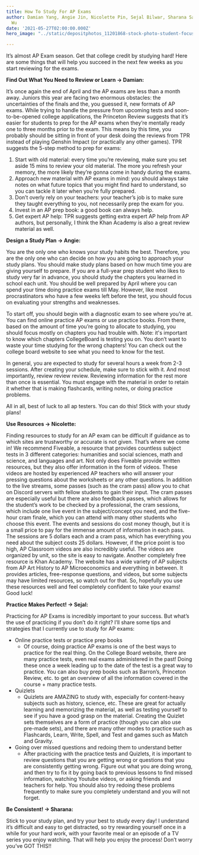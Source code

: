 ```yaml
---
title: How To Study For AP Exams
author: Damian Yang, Angie Jin, Nicolette Pin, Sejal Bilwar, Sharana Sabesan, Jane
  Wu
date: '2021-05-27T02:00:00.000Z'
hero_image: "../static/depositphotos_11201868-stock-photo-student-focused-on-his-homework.jpeg"

---
```

It’s almost AP Exam season. Get that college credit by studying hard! Here are some things that will help you succeed in the next few weeks as you start reviewing for the exams.

**Find Out What You Need to Review or Learn → Damian:**

It’s once again the end of April and the AP exams are less than a month away. Juniors this year are facing two enormous obstacles: the uncertainties of the finals and the, you guessed it, new formats of AP exams. While trying to handle the pressure from upcoming tests and soon-to-be-opened college applications, the Princeton Review suggests that it’s easier for students to prep for the AP exams when they’re mentally ready one to three months prior to the exam. This means by this time, you probably should be sitting in front of your desk doing the reviews from TPR instead of playing Genshin Impact (or practically any other games). TPR suggests the 5-step method to prep for exams:

1. Start with old material: every time you’re reviewing, make sure you set aside 15 mins to review your old material. The more you refresh your memory, the more likely they’re gonna come in handy during the exams.
2. Approach new material with AP exams in mind: you should always take notes on what future topics that you might find hard to understand, so you can tackle it later when you’re fully prepared.
3. Don’t overly rely on your teachers: your teacher’s job is to make sure they taught everything to you, not necessarily prep the exam for you.
4. Invest in an AP prep book: a good book can always help.
5. Get expert AP help: TPR suggests getting extra expert AP help from AP authors, but personally, I think the Khan Academy is also a great review material as well.

**Design a Study Plan → Angie:**

You are the only one who knows your study habits the best. Therefore, you are the only one who can decide on how you are going to approach your study plans. You should make study plans based on how much time you are giving yourself to prepare. If you are a full-year prep student who likes to study very far in advance, you should study the chapters you learned in school each unit. You should be well prepared by April where you can spend your time doing practice exams till May. However, like most procrastinators who have a few weeks left before the test, you should focus on evaluating your strengths and weaknesses.

To start off, you should begin with a diagnostic exam to see where you’re at. You can find online practice AP exams or use practice books. From there, based on the amount of time you’re going to allocate to studying, you should focus mostly on chapters you had trouble with. Note: it's important to know which chapters CollegeBoard is testing you on. You don’t want to waste your time studying for the wrong chapters! You can check out the college board website to see what you need to know for the test.

In general, you are expected to study for several hours a week from 2-3 sessions. After creating your schedule, make sure to stick with it. And most importantly, review review review. Reviewing information for the rest more than once is essential. You must engage with the material in order to retain it whether that is making flashcards, writing notes, or doing practice problems.

All in all, best of luck to all ap testers. You can do this! Stick with your study plans!

**Use Resources →  Nicolette:**

Finding resources to study for an AP exam can be difficult if guidance as to which sites are trustworthy or accurate is not given. That’s where we come in! We recommend Fiveable, a resource that provides countless subject tests in 3 different categories: humanities and social sciences, math and science, and languages and art. Not only does Fiveable provide written resources, but they also offer information in the form of videos. These videos are hosted by experienced AP teachers who will answer your pressing questions about the worksheets or any other questions. In addition to the live streams, some passes (such as the cram pass) allow you to chat on Discord servers with fellow students to gain their input. The cram passes are especially useful but there are also feedback passes, which allows for the student’s work to be checked by a professional, the cram sessions, which include one live event in the subject/concept you need, and the five-hour cram finale, which you can attend with many other students who choose this event. The events and sessions do cost money though, but it is a small price to pay for the immense amount of information in each pass. The sessions are 5 dollars each and a cram pass, which has everything you need about the subject costs 25 dollars. However, if the price point is too high, AP Classroom videos are also incredibly useful. The videos are organized by unit, so the site is easy to navigate. Another completely free resource is Khan Academy. The website has a wide variety of AP subjects from AP Art History to AP Microeconomics and everything in between. It provides articles, free-response questions, and videos, but some subjects may have limited resources, so watch out for that. So, hopefully you use these resources well and feel completely confident to take your exams! Good luck!

**Practice Makes Perfect!  → Sejal:**

Practicing for AP Exams is incredibly important to your success. But what’s the use of practicing if you don’t do it right? I’ll share some tips and strategies that I currently use to study for AP exams:

* Online practice tests or practice prep books
  * Of course, doing practice AP exams is one of the best ways to practice for the real thing. On the College Board website, there are many practice tests, even real exams administered in the past! Doing these once a week leading up to the date of the test is a great way to practice. You can also buy prep books such as Barron’s, Princeton Review, etc. to get an overview of all the information covered in the course + many practice tests.
* Quizlets
  * Quizlets are AMAZING to study with, especially for content-heavy subjects such as history, science, etc. These are great for actually learning and memorizing the material, as well as testing yourself to see if you have a good grasp on the material. Creating the Quizlet sets themselves are a form of practice (though you can also use pre-made sets), and there are many other modes to practice such as Flashcards, Learn, Write, Spell, and Test and games such as Match and Gravity.
* Going over missed questions and redoing them to understand better
  * After practicing with the practice tests and Quizlets, it is important to review questions that you are getting wrong or questions that you are consistently getting wrong. Figure out what you are doing wrong, and then try to fix it by going back to previous lessons to find missed information, watching Youtube videos, or asking friends and teachers for help. You should also try redoing these problems frequently to make sure you completely understand and you will not forget.

**Be Consistent! → Sharana:**

Stick to your study plan, and try your best to study every day! I understand it’s difficult and easy to get distracted, so try rewarding yourself once in a while for your hard work, with your favorite meal or an episode of a TV series you enjoy watching. That will help you enjoy the process! Don’t worry you’ve GOT THIS!!
